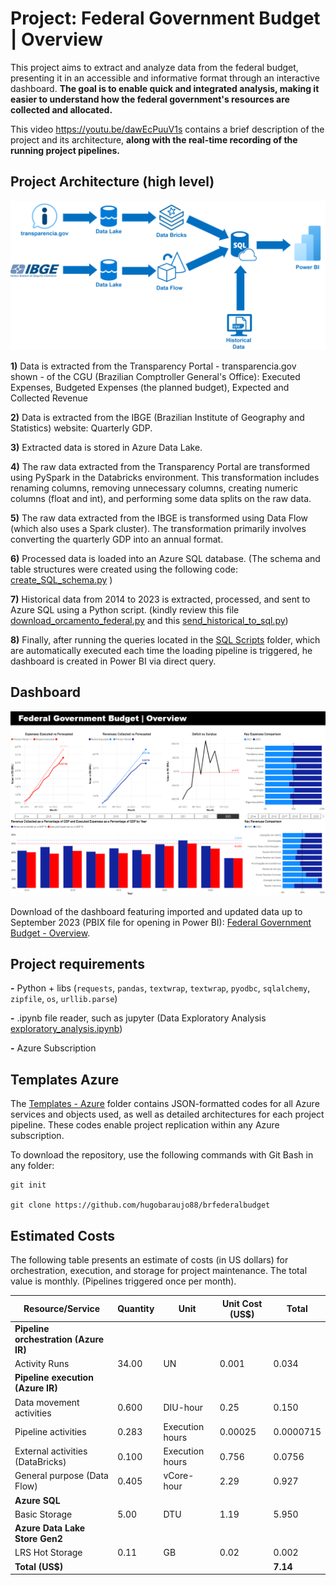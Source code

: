 # Project: Federal Government Budget | Overview

This project aims to extract and analyze data from the federal budget, presenting it in an accessible and informative format through an interactive dashboard. **The goal is to enable quick and integrated analysis, making it easier to understand how the federal government's resources are collected and allocated.**

This video https://youtu.be/dawEcPuuV1s contains a brief description of the project and its architecture, **along with the real-time recording of the running project pipelines.** 

## Project Architecture (high level)

![Architecture high level](https://raw.githubusercontent.com/hugobaraujo88/brfederalbudget/main/img/transparencia_data_arch.png)

**1)** Data is extracted from the Transparency Portal - transparencia.gov shown - of the CGU (Brazilian Comptroller General's Office): Executed Expenses, Budgeted Expenses (the planned budget), Expected and Collected Revenue

**2)** Data is extracted from the IBGE (Brazilian Institute of Geography and Statistics) website: Quarterly GDP.

**3)** Extracted data is stored in Azure Data Lake.

**4)** The raw data extracted from the Transparency Portal are transformed using PySpark in the Databricks environment. This transformation includes renaming columns, removing unnecessary columns, creating numeric columns (float and int), and performing some data splits on the raw data.

**5)** The raw data extracted from the IBGE is transformed using Data Flow (which also uses a Spark cluster). The transformation primarily involves converting the quarterly GDP into an annual format.

**6)** Processed data is loaded into an Azure SQL database. (The schema and table structures were created using the following code: [create_SQL_schema.py](https://github.com/hugobaraujo88/brfederalbudget/blob/main/create_SQL_schema.py) )

**7)** Historical data from 2014 to 2023 is extracted, processed, and sent to Azure SQL using a Python script. (kindly review this file [download_orcamento_federal.py](https://github.com/hugobaraujo88/orcamentogovfed/blob/main/download_orcamento_federal.py) and this [send_historical_to_sql.py](https://github.com/hugobaraujo88/brfederalbudget/blob/main/send_historical_to_sql.py))

**8)** Finally, after running the queries located in the [SQL Scripts](https://github.com/hugobaraujo88/brfederalbudget/tree/main/SQLscripts) folder, which are automatically executed each time the loading pipeline is triggered, he dashboard is created in Power BI via direct query.

## Dashboard

![dashboard](https://raw.githubusercontent.com/hugobaraujo88/brfederalbudget/main/img/printDashboard.png)

Download of the dashboard featuring imported and updated data up to September 2023 (PBIX file for opening in Power BI): [Federal Government Budget - Overview](https://github.com/hugobaraujo88/brfederalbudget/raw/main/Dashboard%20Power%20BI/FederalGovernmentBudgetOverview.pbix).


## Project requirements

**-** Python + libs (`requests`, `pandas`, `textwrap`, `textwrap`, `pyodbc`, `sqlalchemy`, `zipfile`, `os`, `urllib.parse`) 

**-** .ipynb file reader, such as jupyter (Data Exploratory Analysis [exploratory_analysis.ipynb](https://github.com/hugobaraujo88/brfederalbudget/blob/main/exploratory_analysis.ipynb))

**-** Azure Subscription

## Templates Azure

The [Templates - Azure](https://github.com/hugobaraujo88/brfederalbudget/tree/main/Templates%20-%20Azure) folder contains JSON-formatted codes for all Azure services and objects used, as well as detailed architectures for each project pipeline. These codes enable project replication within any Azure subscription.

To download the repository, use the following commands with Git Bash in any folder:

```
git init

git clone https://github.com/hugobaraujo88/brfederalbudget
```

## Estimated Costs

The following table presents an estimate of costs (in US dollars) for orchestration, execution, and storage for project maintenance. The total value is monthly. (Pipelines triggered once per month). 

| Resource/Service                                | Quantity | Unit           | Unit Cost (US$) | Total   |
|----------------------------------------|----------|----------------|-----------------|---------|
| **Pipeline orchestration (Azure IR)**       |    |              |           |   |
| Activity Runs                               | 34.00    | UN             | 0.001           | 0.034   |
| **Pipeline execution (Azure IR)**           |          |                |                 |         |
| Data movement activities              | 0.600    | DIU-hour       | 0.25            | 0.150   |
| Pipeline activities                   | 0.283    | Execution hours| 0.00025         | 0.0000715 |
| External activities (DataBricks)      | 0.100    | Execution hours       | 0.756           | 0.0756   |
| General purpose (Data Flow)             | 0.405    | vCore-hour     | 2.29            | 0.927   |
| **Azure SQL**                               |          |                |                 |         |
| Basic Storage                         | 5.00     | DTU            | 1.19            | 5.950   |
| **Azure Data Lake Store Gen2**              |          |                |                 |         |
| LRS Hot Storage                       | 0.11     | GB             | 0.02            | 0.002   |
| **Total (US$)**                            |          |                |                 | **7.14**    |
